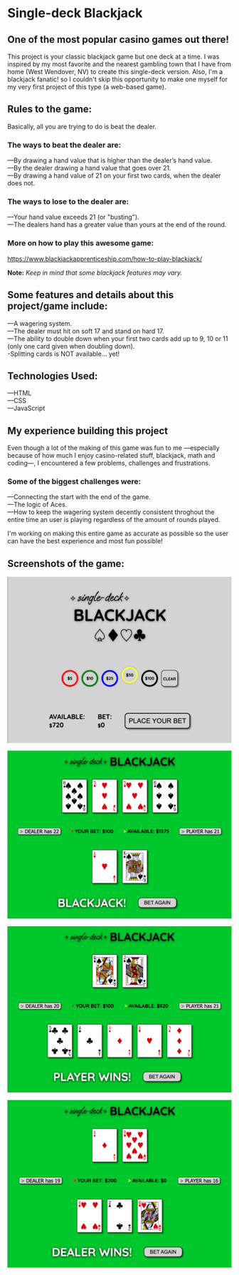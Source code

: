 # Single-deck Blackjack

## One of the most popular casino games out there!

This project is your classic blackjack game but one deck at a time. I was inspired by my most favorite and
the nearest gambling town that I have from home (West Wendover, NV) to create this single-deck version.
Also, I'm a blackjack fanatic! so I couldn't skip this opportunity to make one myself for my very first project of this type (a web-based game).

## Rules to the game:

Basically, all you are trying to do is beat the dealer.

### The ways to beat the dealer are:

—By drawing a hand value that is higher than the dealer’s hand value. </br>
—By the dealer drawing a hand value that goes over 21. </br>
—By drawing a hand value of 21 on your first two cards, when the dealer does not. <br>

### The ways to lose to the dealer are:

—Your hand value exceeds 21 (or "busting"). </br>
—The dealers hand has a greater value than yours at the end of the round. </br>

### More on how to play this awesome game:

https://www.blackjackapprenticeship.com/how-to-play-blackjack/

<b>Note:</b> <i>Keep in mind that some blackjack features may vary.</i>

## Some features and details about this project/game include:

—A wagering system. </br>
—The dealer must hit on soft 17 and stand on hard 17. </br>
—The ability to double down when your first two cards add up to 9, 10 or 11 (only one card given when doubling down). </br>
-Splitting cards is NOT available... yet!

## Technologies Used:

—HTML </br>
—CSS </br>
—JavaScript </br>

## My experience building this project

Even though a lot of the making of this game was fun to me —especially because of how much I enjoy
casino-related stuff, blackjack, math and coding—, I encountered a few problems, challenges and frustrations.

### Some of the biggest challenges were:

—Connecting the start with the end of the game. </br>
—The logic of Aces. </br>
—How to keep the wagering system decently consistent throghout the entire time an user
is playing regardless of the amount of rounds played.

I'm working on making this entire game as accurate as possible so the user can have the best experience and most fun possible!

## Screenshots of the game:

![Alt text](about/img1.png)

![Alt text](about/img2.png)

![Alt text](about/img3.png)

![Alt text](about/img4.png)
